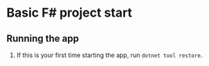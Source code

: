 # Basic F# project start

## Running the app
1. If this is your first time starting the app, run `dotnet tool restore`.
